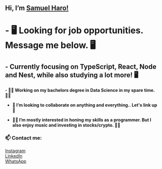 <h2> Hi, I’m <a href="https://www.instagram.com/samuelharo_/">Samuel Haro!</a> <h2>
 
 
<h1> - 🖥️ Looking for job opportunities. Message me below. 🖥️ </h1>
 
 
 <h2>- Currently focusing on TypeScript, React, Node and Nest, while also studying a lot more! 🖥️ </h2>

 

  
  <h4>- 👨‍💻 Working on my bachelors degree in Data Science in my spare time. 👨‍💻
  
  
- 🤝 I’m looking to collaborate on anything and everything.. Let's link up 🤝
 
 
- 👨‍💻 I’m mostly interested in honing my skills as a programmer. But I also enjoy music and investing in stocks/crypto. 👨‍💻 </h4>



<h3> 📫 Contact me: </h3>
<a href="https://www.instagram.com/samuelharo_/">Instagram</a> <br>
<a href="https://www.linkedin.com/in/samuel-haro-b14551236//">LinkedIn</a><br>
 <a href="https://api.whatsapp.com/send?phone=5515998013934">WhatsApp<a/>
